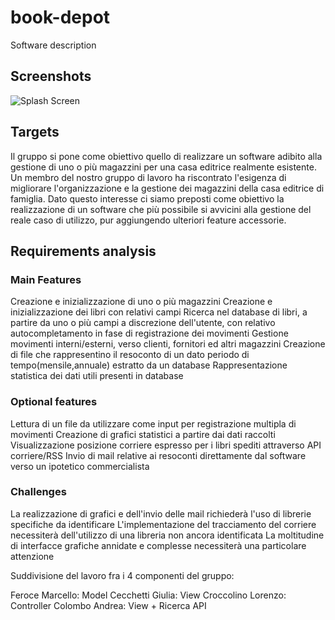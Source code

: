 # book-depot

Software description

## Screenshots

![Splash Screen](https://i.stack.imgur.com/tzDUq.png)

## Targets

Il gruppo si pone come obiettivo quello di realizzare un software adibito alla gestione di uno o più magazzini per una casa editrice realmente esistente.  Un membro del nostro gruppo di lavoro ha riscontrato l'esigenza di migliorare l'organizzazione e la gestione dei magazzini della casa editrice di famiglia. Dato questo interesse ci siamo preposti come obiettivo la realizzazione di un software che più possibile si avvicini alla gestione del reale caso di utilizzo, pur aggiungendo ulteriori feature accessorie.

## Requirements analysis

### Main Features

  Creazione e inizializzazione di uno o più magazzini
  Creazione e inizializzazione dei libri con relativi campi
  Ricerca nel database di libri, a partire da uno o più campi a discrezione dell'utente, con relativo autocompletamento in fase di registrazione dei movimenti
  Gestione movimenti interni/esterni, verso clienti, fornitori ed altri magazzini
  Creazione di file che rappresentino il resoconto di un dato periodo di tempo(mensile,annuale) estratto da un database
  Rappresentazione statistica dei dati utili presenti in database

### Optional features

  Lettura di un file da utilizzare come input per registrazione multipla di movimenti
  Creazione di grafici statistici a partire dai dati raccolti
  Visualizzazione posizione corriere espresso per i libri spediti attraverso API corriere/RSS
  Invio di mail relative ai resoconti direttamente dal software verso un ipotetico commercialista

### Challenges

  La realizzazione di grafici e dell'invio delle mail richiederà l'uso di librerie specifiche da identificare
  L'implementazione del tracciamento del corriere necessiterà dell'utilizzo di una libreria non ancora identificata
  La moltitudine di interfacce grafiche annidate e complesse necessiterà una particolare attenzione

Suddivisione del lavoro fra i 4 componenti del gruppo:

  Feroce Marcello: Model
  Cecchetti Giulia: View
  Croccolino Lorenzo: Controller
  Colombo Andrea: View + Ricerca API
